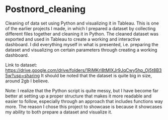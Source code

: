 # Postnord_cleaning
Cleaning of data set using Python and visualizing it in Tableau.
This is one of the earlier projects I made, in which I prepared a dataset by collecting different files together and cleaning it in Python. The cleaned dataset was exported and used in Tableau to create a working and interactive dashboard. I did everything myself in what is presented, i.e. preparing the dataset and visualizing on certain parameters through creating a working dashboard.

Link to dataset: https://drive.google.com/drive/folders/1RiMKrl8tMlXJr9JqCwy5hp_Oj5t8B35w?usp=sharing
It should be noted that the dataset is quite big in size, around 2gb I believe.

Note: I realize that the Python script is quite messy, but I have become far better at setting up a proper structure that makes it more readable and easier to follow, especially through an approach that includes functions way more. The reason I chose this project to showcase is because it showcases my ability to both prepare a dataset and visualize it.
